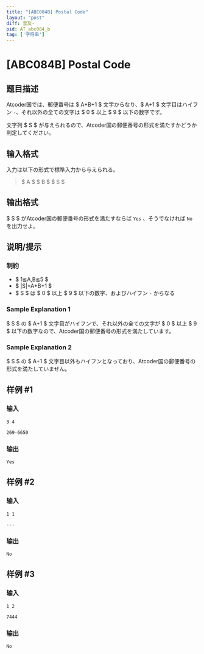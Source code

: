 ```yaml
---
title: "[ABC084B] Postal Code"
layout: "post"
diff: 普及-
pid: AT_abc084_b
tag: ['字符串']
---
```


# [ABC084B] Postal Code

## 题目描述

[problemUrl]: https://atcoder.jp/contests/abc084/tasks/abc084_b

Atcoder国では、郵便番号は $ A+B+1 $ 文字からなり、$ A+1 $ 文字目はハイフン `-`、それ以外の全ての文字は $ 0 $ 以上 $ 9 $ 以下の数字です。

文字列 $ S $ が与えられるので、Atcoder国の郵便番号の形式を満たすかどうか判定してください。

## 输入格式

入力は以下の形式で標準入力から与えられる。

> $ A $ $ B $ $ S $

## 输出格式

$ S $ がAtcoder国の郵便番号の形式を満たすならば `Yes` 、そうでなければ `No` を出力せよ。

## 说明/提示

### 制約

- $ 1≦A,B≦5 $
- $ |S|=A+B+1 $
- $ S $ は $ 0 $ 以上 $ 9 $ 以下の数字、およびハイフン `-` からなる

### Sample Explanation 1

$ S $ の $ A+1 $ 文字目がハイフンで、それ以外の全ての文字が $ 0 $ 以上 $ 9 $ 以下の数字なので、Atcoder国の郵便番号の形式を満たしています。

### Sample Explanation 2

$ S $ の $ A+1 $ 文字目以外もハイフンとなっており、Atcoder国の郵便番号の形式を満たしていません。

## 样例 #1

### 输入

```
3 4
269-6650
```

### 输出

```
Yes
```

## 样例 #2

### 输入

```
1 1
---
```

### 输出

```
No
```

## 样例 #3

### 输入

```
1 2
7444
```

### 输出

```
No
```

